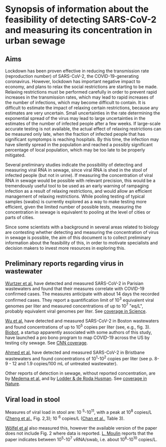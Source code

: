 # Synopsis of information about the feasibility of detecting SARS-CoV-2 and measuring its concentration in urban sewage

## Aims

Lockdown has been proven effective in reducing the transmission rate (reproduction number) of SARS-CoV-2, the COVID-19-generating coronavirus. However, lockdown has important negative impact to economy, and plans to relax the social restrictions are starting to be made. Relaxing restrictions must be performed carefully in order to prevent rapid increases in the transmission rates, which may lead to rapid increases of the number of infections, which may become difficult to contain. It is difficult to estimate the impact of relaxing certain restrictions, because any estimates are very uncertain. Small uncertainties in the rate determining the exponential spread of the virus may lead to large uncertainties in the estimates of the number of infected people after a few weeks. If large-scale accurate testing is not available, the actual effect of relaxing restrictions can be measured only late, when the fraction of infected people that has significant symptomps is reaching hospitals. By this time, the infection may have silently spread in the population and reached a possibly significant percentage of local population, which may be too late to be properly mitigated.

Several preliminary studies indicate the possibility of detecting and measuring viral RNA in sewage, since viral RNA is shed in the stool of infected people (but not in urine). If measuring the concentration of viral RNA in sewage would be possible with relevant precision, this would be a tremendously useful tool to be used as an early warning of rampaging infection as a result of relaxing restrictions, and would allow an efficient management of relaxing restrictions. While pooling testing of typical samples (swabs) is currently explored as a way to make testing more efficient, given the limited number of possible tests, measuring the concentration in sewage is equivalent to pooling at the level of cities or parts of cities.

Since some scientists with a background in several areas related to biology are contesting whether detecting and measuring the concentration of virus in sewage is possible, the aim of this document is to collect preliminary information about the feasibility of this, in order to motivate specialists and decision makers to invest more resources in exploring this.

## Preliminary reports regarding virus in wastewater

[Wurtzer et al.](https://doi.org/10.1101/2020.04.12.20062679) have detected and measured SARS-CoV-2 in Parisian wastewaters and found that their measures correlate with COVID-19 confirmed cases. The measures anticipate with about 14 days the recorded confirmed cases. They report a quantification limit of 10<sup>3</sup> equivalent viral genomes per liter and measured concentrations of up to 10<sup>7</sup> "eq/L", probably equivalent viral genomes per liter. See [coverage in Science](https://www.sciencemag.org/news/2020/04/coronavirus-found-paris-sewage-points-early-warning-system).

[Wu et al.](https://doi.org/10.1101/2020.04.05.20051540) have detected and measured SARS-CoV-2 in Boston wastewaters and found concentrations of up to 10<sup>5</sup> copies per liter (see, e.g., fig. 3). [Biobot](https://www.biobot.io/covid19), a startup apparently associated with some authors of this study, have launched a pro bono program to map COVID-19 across the US by testing city sewage. See [CNN coverage](https://edition.cnn.com/2020/04/26/us/covid-19-sewage-testing/index.html).

[Ahmed et al.](https://doi.org/10.1016/j.scitotenv.2020.138764) have detected and measured SARS-CoV-2 in Bristbane wastewaters and found concentrations of 10<sup>1</sup>-10<sup>2</sup> copies per liter (see p. 8-9 - 12 and 1.9 copies/100 mL of untreated wastewater). 

Other reports of detection in sewage, without reported concentration, are by [Medema et al.](https://doi.org/10.1101/2020.03.29.20045880) and by [Lodder & de Roda Husman](https://doi.org/10.1016/S2468-1253(20)30087-X). See [coverage in Nature](https://www.nature.com/articles/d41586-020-00973-x).

## Viral load in stool

Measures of viral load in stool are: 10 <sup>5</sup>-10<sup>11</sup>, with a peak at 10<sup>8</sup> copies/L ([Zheng et al.](https://doi.org/10.1136/bmj.m1443), Fig. 2,3); 10 <sup>6</sup> copies/L ([Chan et al.](https://doi.org/10.1128/JCM.00310-20), Table 3).  

[Wölfel et al](https://doi.org/10.1038/s41586-020-2196-x) also measured this, however the available version of the paper does not include Fig. 2 where data is reported. [L. Moulin](http://disq.us/p/28wf3cq) reports that the paper indicates between 10<sup>5</sup>-10<sup>7</sup> vRNA/swab, i.e. about 10<sup>8</sup>-10<sup>10</sup> copies/L.




